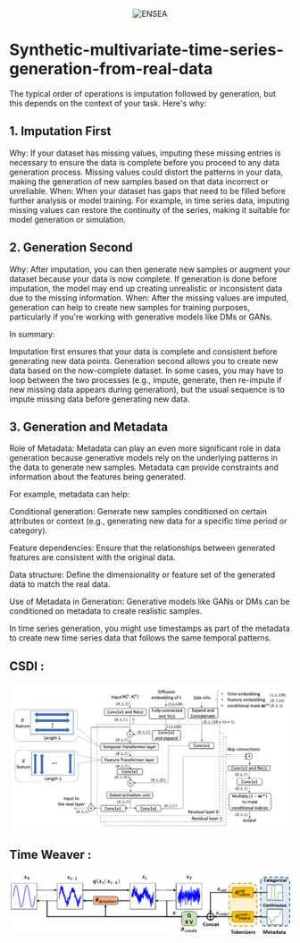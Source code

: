 <p align="center">
  <img width="100px" height="100px" alt="ENSEA" src="https://www.ensea.fr/sites/all/themes/custom/customer/logo.png">
</p>

# Synthetic-multivariate-time-series-generation-from-real-data
The typical order of operations is imputation followed by generation, but this depends on the context of your task. Here's why:

## 1. Imputation First
 
Why: If your dataset has missing values, imputing these missing entries is necessary to ensure the data is complete before you proceed to any data generation process. Missing values could distort the patterns in your data, making the generation of new samples based on that data incorrect or unreliable.
When: When your dataset has gaps that need to be filled before further analysis or model training. For example, in time series data, imputing missing values can restore the continuity of the series, making it suitable for model generation or simulation.

## 2. Generation Second

Why: After imputation, you can then generate new samples or augment your dataset because your data is now complete. If generation is done before imputation, the model may end up creating unrealistic or inconsistent data due to the missing information.
When: After the missing values are imputed, generation can help to create new samples for training purposes, particularly if you're working with generative models like DMs or GANs.

In summary:

Imputation first ensures that your data is complete and consistent before generating new data points.
Generation second allows you to create new data based on the now-complete dataset.
In some cases, you may have to loop between the two processes (e.g., impute, generate, then re-impute if new missing data appears during generation), but the usual sequence is to impute missing data before generating new data.

## 3. Generation and Metadata


Role of Metadata: Metadata can play an even more significant role in data generation because generative models rely on the underlying patterns in the data to generate new samples. Metadata can provide constraints and information about the features being generated.

For example, metadata can help:

Conditional generation: Generate new samples conditioned on certain attributes or context (e.g., generating new data for a specific time period or category).

Feature dependencies: Ensure that the relationships between generated features are consistent with the original data.

Data structure: Define the dimensionality or feature set of the generated data to match the real data.

Use of Metadata in Generation: Generative models like GANs or DMs can be conditioned on metadata to create realistic samples. 

In time series generation, you might use timestamps as part of the metadata to create new time series data that follows the same temporal patterns.

## CSDI : 
<p align="center">
  <img alt="csdi model" src="https://github.com/badr07X/Synthetic-multivariate-time-series-generation-from-real-data/blob/main/figures/model.png">
</p>

## Time Weaver :  
<p align="center">
  <img alt=" csdi Time Weaver" src="https://github.com/badr07X/Synthetic-multivariate-time-series-generation-from-real-data/blob/main/figures/time%20Weaver%20.png">
</p>

